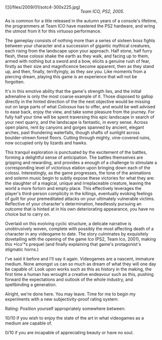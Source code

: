 <!--
.. title: Shadow of the Colossus
.. slug: shadow-of-the-colossus
.. date: 2009-01-15 19:33:59-06:00
.. tags: media,videogame,ps2,completed
.. type: text
-->

<span style="float: left">
![](/files/2009/01/sotc4-300x225.jpg)
</span>

*Team ICO, PS2, 2005.*

As is common for a title released in the autumn years of a console's
lifetime, the programmers at Team ICO have mastered the PS2 hardware,
and wring the utmost from it for this virtuoso performance.

The gameplay consists of nothing more than a series of sixteen boss
fights between your character and a succession of gigantic mythical
creatures, each rising from the landscape upon your approach. Half
stone, half furry flesh, these colossi shake the earth as they walk, and
facing up to them, armed with nothing but a sword and a bow, elicits a
genuine rush of fear, firstly as their size and magnificence become
apparent, then as they stand up, and then, finally, terrifyingly, as
they *see you*. Like moments from a piercing dream, playing this game is
an experience that will not be forgotten.

It's in this emotive ability that the game's strength lies, and the
initial adrenaline is only the most coarse example of it. Those disposed
to gallop directly in the hinted direction of the the next objective
would be missing out on large parts of what *Colossus* has to offer, and
would be well advised to ease back, enjoy the view, and take some
pleasure from the journey. For fully half your time will be spent
traversing this epic landscape in search of your next quarry, and the
landscape is fantastic, in every sense. Across open plains, rent by
canyons and gorges spanned by ancient, elegant arches, past thundering
waterfalls, though shafts of sunlight across boulder-strewn forest
floors. Cutting through mighty, vine-covered ruins, now occupied only by
lizards and hawks.

This tranquil exploration is punctuated by the excitement of the
battles, forming a delightful sense of anticipation. The battles
themselves are gripping and rewarding, and provides a enough of a
challenge to stimulate a corresponding level of victorious elation upon
bringing down each of the colossi. Interestingly, as the game
progresses, the tone of the animations and solemn music begin to subtly
expose these victories for what they are: the slaughter of a magical,
unique and irreplaceable creature, leaving the world a more forlorn and
empty place. This effectively leverages the player's third-person
complicity in the killings, eventually evoking feelings of guilt for
your premeditated attacks on your ultimately vulnerable victims.
Reflective of your character's determination, heedlessly pursuing an
outcome that is hinted at in his own deteriorating appearance, you have
no choice but to carry on.

Overlaid on this evolving cyclic structure, a delicate narrative is
unobtrusively woven, complete with possibly the most affecting death of
a character in any videogame to date. The story culminates by
exquisitely dovetailing with the opening of the game *Ico* (PS2, Team
Ico, 2001), making this *Ico'*s prequel (and finally explaining that
game's protagonist's stigmatic horns.)

I've said it before and I'll say it again. Videogames are a nascent,
immature medium. None amongst us can so much as dream of what they will
one day be capable of. Look upon works such as this as history in the
making, the first time a human has wrought a creative endeavour such as
this, pushing forward the expectations and outlook of the whole
industry, and spellbinding a generation.

Alright, we're done here. You may leave. Time for me to begin my
experiments with a new subjectivity-proof rating system:

Rating: Position yourself appropriately somewhere between:

10/10 if you wish to enjoy the state of the art in what videogames as a
medium are capable of.

0/10 if you are incapable of appreciating beauty or have no soul.

<br style="clear: both" />

